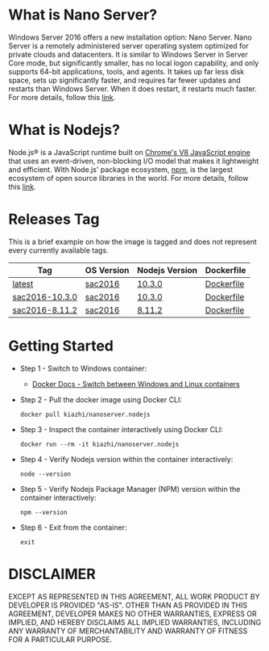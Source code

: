# What is Nano Server?

Windows Server 2016 offers a new installation option: Nano Server. Nano Server is a remotely administered server operating system optimized for private clouds and datacenters. It is similar to Windows Server in Server Core mode, but significantly smaller, has no local logon capability, and only supports 64-bit applications, tools, and agents. It takes up far less disk space, sets up significantly faster, and requires far fewer updates and restarts than Windows Server. When it does restart, it restarts much faster. For more details, follow this [link](https://docs.microsoft.com/en-us/windows-server/get-started/getting-started-with-nano-server).

# What is Nodejs?

Node.js® is a JavaScript runtime built on [Chrome's V8 JavaScript engine](https://developers.google.com/v8/) that uses an event-driven, non-blocking I/O model that makes it lightweight and efficient. With Node.js' package ecosystem, [npm](https://www.npmjs.com/), is the largest ecosystem of open source libraries in the world. For more details, follow this [link](https://nodejs.org/en/about/).

# Releases Tag

This is a brief example on how the image is tagged and does not represent every currently available tags.

| Tag | OS Version | Nodejs Version | Dockerfile |
| -- | -- | -- | -- |
| [latest](https://hub.docker.com/r/kiazhi/nanoserver.mysql/tags/) | [sac2016](https://hub.docker.com/r/microsoft/nanoserver/) | [10.3.0](https://nodejs.org/dist/v10.3.0/) | [Dockerfile](https://github.com/kiazhi/Windows-Containers/tree/master/dockerfiles/nanoserver/nodejs/10.x/Dockerfile) |
| [sac2016-10.3.0](https://hub.docker.com/r/kiazhi/nanoserver.mysql/tags/) | [sac2016](https://hub.docker.com/r/microsoft/nanoserver/) | [10.3.0](https://nodejs.org/dist/v10.3.0/) | [Dockerfile](https://github.com/kiazhi/Windows-Containers/tree/master/dockerfiles/nanoserver/nodejs/10.x/Dockerfile) |
| [sac2016-8.11.2](https://hub.docker.com/r/kiazhi/nanoserver.mysql/tags/) | [sac2016](https://hub.docker.com/r/microsoft/nanoserver/) | [8.11.2](https://nodejs.org/dist/v8.11.2/) | [Dockerfile](https://github.com/kiazhi/Windows-Containers/tree/master/dockerfiles/nanoserver/nodejs/8.x/Dockerfile) |

# Getting Started

- Step 1 - Switch to Windows container:
    - [Docker Docs - Switch between Windows and Linux containers](https://docs.docker.com/docker-for-windows/#switch-between-windows-and-linux-containers)


- Step 2 - Pull the docker image using Docker CLI:

    ```shell
    docker pull kiazhi/nanoserver.nodejs
    ```


- Step 3 - Inspect the container interactively using Docker CLI:

    ```shell
    docker run --rm -it kiazhi/nanoserver.nodejs
    ```


- Step 4 - Verify Nodejs version within the container interactively:

    ```shell
    node --version
    ```


- Step 5 - Verify Nodejs Package Manager (NPM) version within the container interactively:

    ```shell
    npm --version
    ```


- Step 6 - Exit from the container:

    ```shell
    exit
    ```


# DISCLAIMER

EXCEPT AS REPRESENTED IN THIS AGREEMENT, ALL WORK PRODUCT BY DEVELOPER IS PROVIDED "AS-IS". OTHER THAN AS PROVIDED IN THIS AGREEMENT, DEVELOPER MAKES NO OTHER WARRANTIES, EXPRESS OR IMPLIED, AND HEREBY DISCLAIMS ALL IMPLIED WARRANTIES, INCLUDING ANY WARRANTY OF MERCHANTABILITY AND WARRANTY OF FITNESS FOR A PARTICULAR PURPOSE.

